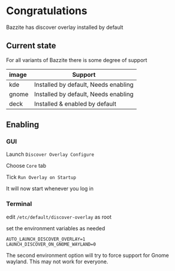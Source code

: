# Congratulations

Bazzite has discover overlay installed by default

## Current state

For all variants of Bazzite there is some degree of support



| image | Support |  
| :------ | --------- |
| kde | Installed by default, Needs enabling |
| gnome | Installed by default, Needs enabling|       
| deck  | Installed & enabled by default        |        

## Enabling

### GUI

Launch `Discover Overlay Configure`

Choose `Core` tab

Tick `Run Overlay on Startup`

It will now start whenever you log in

### Terminal

edit `/etc/default/discover-overlay` as root

set the environment variables as needed
```
AUTO_LAUNCH_DISCOVER_OVERLAY=1
LAUNCH_DISCOVER_ON_GNOME_WAYLAND=0
```

The second environment option will try to force support for Gnome wayland. This may not work for everyone.